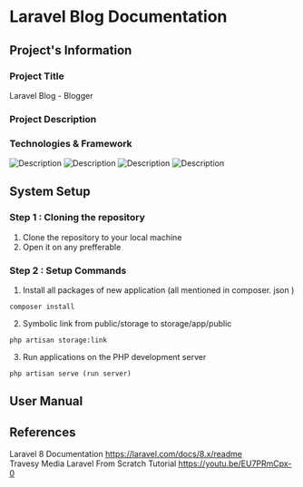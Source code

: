 # Laravel Blog Documentation

## Project's Information
### Project Title  
Laravel Blog - Blogger

### Project Description  


### Technologies & Framework


<img alt="Description" src="https://img.shields.io/badge/HTML5-E34F26?style=for-the-badge&logo=html5&logoColor=white"> <img alt="Description" src="https://img.shields.io/badge/CSS3-1572B6?style=for-the-badge&logo=css3&logoColor=white"> <img alt="Description" src="https://img.shields.io/badge/Laravel-FF2D20?style=for-the-badge&logo=laravel&logoColor=white"> <img alt="Description" src="https://img.shields.io/badge/Bootstrap-563D7C?style=for-the-badge&logo=bootstrap&logoColor=white">

## System Setup

### Step 1 : Cloning the repository
1. Clone the repository to your local machine  
2. Open it on any prefferable 

### Step 2 : Setup Commands
1. Install all packages of new application (all mentioned in composer. json )
```
composer install 
```
2. Symbolic link from public/storage to storage/app/public
```
php artisan storage:link
```
3. Run applications on the PHP development server
```
php artisan serve (run server)
```

## User Manual
## References 
Laravel 8 Documentation https://laravel.com/docs/8.x/readme  
Travesy Media Laravel From Scratch Tutorial https://youtu.be/EU7PRmCpx-0
